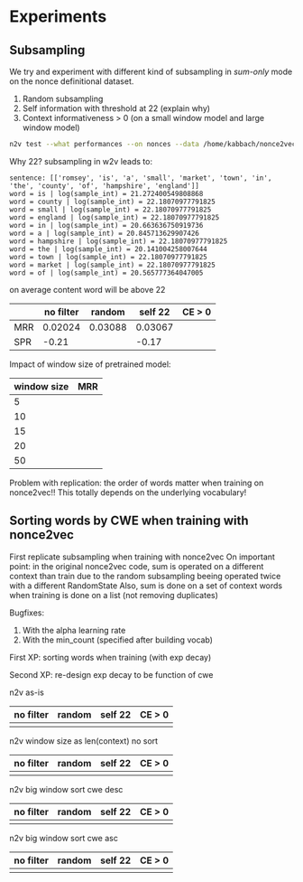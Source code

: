 # Experiments

## Subsampling
We try and experiment with different kind of subsampling in *sum-only* mode on
the nonce definitional dataset.
1. Random subsampling
2. Self information with threshold at 22 (explain why)
3. Context informativeness > 0 (on a small window model and large window model)

```bash
n2v test --what performances --on nonces --data /home/kabbach/nonce2vec/data/definitions/nonce.definitions.300.test --model /home/kabbach/nonce2vec/models/wiki_all.sent.split.model --sum_only --filter cwe --threshold 0
```

Why 22? subsampling in w2v leads to:
```
sentence: [['romsey', 'is', 'a', 'small', 'market', 'town', 'in', 'the', 'county', 'of', 'hampshire', 'england']]
word = is | log(sample_int) = 21.272400549808868
word = county | log(sample_int) = 22.18070977791825
word = small | log(sample_int) = 22.18070977791825
word = england | log(sample_int) = 22.18070977791825
word = in | log(sample_int) = 20.663636750919736
word = a | log(sample_int) = 20.845713629907426
word = hampshire | log(sample_int) = 22.18070977791825
word = the | log(sample_int) = 20.141004258007644
word = town | log(sample_int) = 22.18070977791825
word = market | log(sample_int) = 22.18070977791825
word = of | log(sample_int) = 20.565777364047005
```
on average content word will be above 22

| | no filter | random | self 22 | CE > 0 |
| --- | --- | --- | --- | --- |
| MRR | 0.02024 | 0.03088 | 0.03067 |  |
| SPR | -0.21 |  | -0.17 |  |

Impact of window size of pretrained model:

| window size | MRR |
| --- | --- |
| 5 |  |
| 10 |  |
| 15 |  |
| 20 |  |
| 50 |  |

Problem with replication: the order of words matter when training on nonce2vec!! This totally depends on the underlying vocabulary!

## Sorting words by CWE when training with nonce2vec

First replicate subsampling when training with nonce2vec
On important point: in the original nonce2vec code, sum is operated on a different context than train due to the random
subsampling beeing operated twice with a different RandomState
Also, sum is done on a set of context words when training is done on a list (not removing duplicates)

Bugfixes:
1. With the alpha learning rate
2. With the min_count (specified after building vocab)

First XP: sorting words when training (with exp decay)

Second XP: re-design exp decay to be function of cwe


n2v as-is

| no filter | random | self 22 | CE > 0 |
| --- | --- | --- | --- |
|  |  |  |  |

n2v window size as len(context) no sort

| no filter | random | self 22 | CE > 0 |
| --- | --- | --- | --- |
|  |  |  |  |

n2v big window sort cwe desc

| no filter | random | self 22 | CE > 0 |
| --- | --- | --- | --- |
|  |  |  |  |

n2v big window sort cwe asc

| no filter | random | self 22 | CE > 0 |
| --- | --- | --- | --- |
|  |  |  |  |
